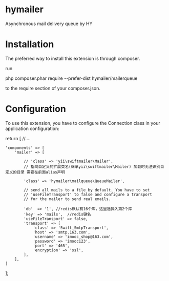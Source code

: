 # hymailer
Asynchronous mail delivery queue by HY
# Installation
The preferred way to install this extension is through composer.

run

php composer.phar require --prefer-dist hymailer/mailerqueue

to the require section of your composer.json.

# Configuration
To use this extension, you have to configure the Connection class in your application configuration:

return [
    //....

    'components' => [
        'mailer' => [

            // 'class' => 'yii\swiftmailer\Mailer',
            // 指向自定义的扩展类名(继承yii\swiftmailer\Mailer) 加载时无法识别自定义的目录 需要在前面alias声明

            'class' => 'hymailer\mailqueue\QueueMailer',

            // send all mails to a file by default. You have to set
            // 'useFileTransport' to false and configure a transport
            // for the mailer to send real emails.

            'db'  => '1', //redis默认有16个库，这里选择入第2个库
            'key' => 'mails',  //redis键名
            'useFileTransport' => false,
            'transport' => [
                'class' => 'Swift_SmtpTransport',
                'host' => 'smtp.163.com',
                'username' => 'imooc_shop@163.com',
                'password' => 'imooc123',
                'port' => '465',
                'encryption' => 'ssl',
            ],
        ],
    ]
];
